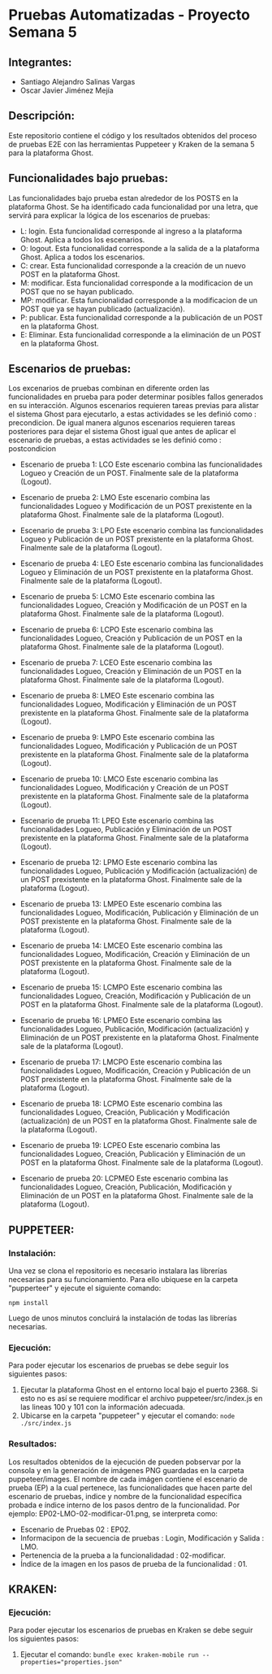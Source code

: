 # Pruebas Automatizadas - Proyecto Semana 5

## Integrantes:

* Santiago Alejandro Salinas Vargas
* Oscar Javier Jiménez Mejía

## Descripción:
Este repositorio contiene el código y los resultados obtenidos del proceso de pruebas E2E con las herramientas Puppeteer y Kraken de la semana 5 para la plataforma Ghost.

## Funcionalidades bajo pruebas:

Las funcionalidades bajo prueba estan alrededor de los POSTS en la plataforma Ghost. 
Se ha identificado cada funcionalidad por una letra, que servirá para explicar la lógica de los escenarios de pruebas:

* L: login. Esta funcionalidad corresponde al ingreso a la plataforma Ghost. Aplica a todos los escenarios.
* O: logout. Esta funcionalidad corresponde a la salida de a la plataforma Ghost. Aplica a todos los escenarios.
* C: crear. Esta funcionalidad corresponde a la creación de un nuevo POST en la plataforma Ghost.
* M: modificar. Esta funcionalidad corresponde a la modificacion de un POST que no se hayan publicado.
* MP: modificar. Esta funcionalidad corresponde a la modificacion de un POST que ya se hayan publicado (actualización).
* P: publicar. Esta funcionalidad corresponde a la publicación de un POST en la plataforma Ghost.
* E: Eliminar. Esta funcionalidad corresponde a la eliminación de un POST en la plataforma Ghost.

## Escenarios de pruebas:

Los excenarios de pruebas combinan en diferente orden las funcionalidades en prueba para poder determinar posibles fallos generados en su interacción.
Algunos escenarios requieren tareas previas para alistar el sistema Ghost para ejecutarlo, a estas actividades se les definió como : precondicion.
De igual manera algunos escenarios requieren tareas posteriores para dejar el sistema Ghost igual que antes de aplicar el escenario de pruebas, a estas actividades se les definió como : postcondicion

* Escenario de prueba 1: LCO
Este escenario combina las funcionalidades Logueo y Creación de un POST. Finalmente sale de la plataforma (Logout).

* Escenario de prueba 2: LMO
Este escenario combina las funcionalidades Logueo y Modificación de un POST prexistente en la plataforma Ghost. Finalmente sale de la plataforma (Logout).

* Escenario de prueba 3: LPO
Este escenario combina las funcionalidades Logueo y Publicación de un POST prexistente en la plataforma Ghost. Finalmente sale de la plataforma (Logout).

* Escenario de prueba 4: LEO
Este escenario combina las funcionalidades Logueo y Eliminación de un POST prexistente en la plataforma Ghost. Finalmente sale de la plataforma (Logout).

* Escenario de prueba 5: LCMO
Este escenario combina las funcionalidades Logueo, Creación y Modificación de un POST en la plataforma Ghost. Finalmente sale de la plataforma (Logout).

* Escenario de prueba 6: LCPO
Este escenario combina las funcionalidades Logueo, Creación y Publicación de un POST en la plataforma Ghost. Finalmente sale de la plataforma (Logout).

* Escenario de prueba 7: LCEO
Este escenario combina las funcionalidades Logueo, Creación y Eliminación de un POST en la plataforma Ghost. Finalmente sale de la plataforma (Logout).

* Escenario de prueba 8: LMEO
Este escenario combina las funcionalidades Logueo, Modificación y Eliminación de un POST prexistente en la plataforma Ghost. Finalmente sale de la plataforma (Logout).

* Escenario de prueba 9: LMPO
Este escenario combina las funcionalidades Logueo, Modificación y Publicación de un POST prexistente en la plataforma Ghost. Finalmente sale de la plataforma (Logout).

* Escenario de prueba 10: LMCO 
Este escenario combina las funcionalidades Logueo, Modificación y Creación de un POST prexistente en la plataforma Ghost. Finalmente sale de la plataforma (Logout).

* Escenario de prueba 11: LPEO
Este escenario combina las funcionalidades Logueo, Publicación y Eliminación de un POST prexistente en la plataforma Ghost. Finalmente sale de la plataforma (Logout).

* Escenario de prueba 12: LPMO
Este escenario combina las funcionalidades Logueo, Publicación y Modificación (actualización) de un POST prexistente en la plataforma Ghost. Finalmente sale de la plataforma (Logout).

* Escenario de prueba 13: LMPEO
Este escenario combina las funcionalidades Logueo, Modificación, Publicación y Eliminación de un POST prexistente en la plataforma Ghost. Finalmente sale de la plataforma (Logout).

* Escenario de prueba 14: LMCEO
Este escenario combina las funcionalidades Logueo, Modificación, Creación y Eliminación de un POST prexistente en la plataforma Ghost. Finalmente sale de la plataforma (Logout).

* Escenario de prueba 15: LCMPO
Este escenario combina las funcionalidades Logueo, Creación, Modificación y Publicación de un POST en la plataforma Ghost. Finalmente sale de la plataforma (Logout).

* Escenario de prueba 16: LPMEO
Este escenario combina las funcionalidades Logueo, Publicación, Modificación (actualización) y Eliminación de un POST prexistente en la plataforma Ghost. Finalmente sale de la plataforma (Logout).

* Escenario de prueba 17: LMCPO
Este escenario combina las funcionalidades Logueo, Modificación, Creación y Publicación de un POST prexistente en la plataforma Ghost. Finalmente sale de la plataforma (Logout).

* Escenario de prueba 18: LCPMO
Este escenario combina las funcionalidades Logueo, Creación, Publicación y Modificación (actualización) de un POST en la plataforma Ghost. Finalmente sale de la plataforma (Logout).

* Escenario de prueba 19: LCPEO
Este escenario combina las funcionalidades Logueo, Creación, Publicación y Eliminación de un POST en la plataforma Ghost. Finalmente sale de la plataforma (Logout).

* Escenario de prueba 20: LCPMEO
Este escenario combina las funcionalidades Logueo, Creación, Publicación, Modificación y Eliminación de un POST en la plataforma Ghost. Finalmente sale de la plataforma (Logout).

## PUPPETEER:

### Instalación:

Una vez se clona el repositorio es necesario instalara las librerías necesarias para su funcionamiento. Para ello ubiquese en la carpeta "pupperteer" y ejecute el siguiente comando:

`npm install`

Luego de unos minutos concluirá la instalación de todas las librerías necesarias.

### Ejecución:

Para poder ejecutar los escenarios de pruebas se debe seguir los siguientes pasos:

1. Ejecutar la plataforma Ghost en el entorno local bajo el puerto 2368. Si esto no es así se requiere modificar el archivo puppeteer/src/index.js en las lineas 100 y 101 con la información adecuada. 
2. Ubicarse en la carpeta "puppeteer" y ejecutar el comando: 
`node ./src/index.js`

### Resultados:

Los resultados obtenidos de la ejecución de pueden pobservar por la consola y en la generación de imágenes PNG guardadas en la carpeta puppeteer/images. El nombre de cada imágen contiene el escenario de prueba (EP) a la cual pertenece, las funcionalidades que hacen parte del escenario de pruebas, indice y nombre de la funcionalidad específica probada e índice interno de los pasos dentro de la funcionalidad. 
Por ejemplo: EP02-LMO-02-modificar-01.png, se interpreta como:
* Escenario de Pruebas 02 : EP02.
* Informacipon de la secuencia de pruebas : Login, Modificación y Salida : LMO.
* Pertenencia de la prueba a la funcionalidadad : 02-modificar.
* Índice de la imagen en los pasos de prueba de la funcionalidad : 01. 

## KRAKEN:

### Ejecución:

Para poder ejecutar los escenarios de pruebas en Kraken se debe seguir los siguientes pasos:

1. Ejecutar el comando:
`bundle exec kraken-mobile run --properties="properties.json"`
